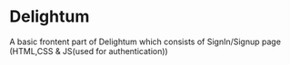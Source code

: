 # Delightum
A basic frontent part of Delightum which consists of
SignIn/Signup page (HTML,CSS & JS(used for authentication))

